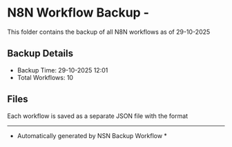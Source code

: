 # N8N Workflow Backup - 
This folder contains the backup of all N8N workflows as of 29-10-2025

## Backup Details
- Backup Time: 29-10-2025 12:01
- Total Workflows: 10

## Files
Each workflow is saved as a separate JSON file with the format

-----------
* Automatically generated by NSN Backup Workflow *